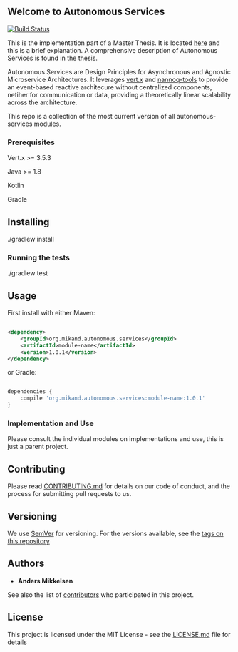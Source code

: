 ## Welcome to Autonomous Services

[![Build Status](https://www.tomrom.net/buildStatus/icon?job=autonomous-services)](https://www.tomrom.net/job/autonomous-services)

This is the implementation part of a Master Thesis. It is located [here](https://drive.google.com/file/d/16Nwfh8wMR5eMf7PJ9150F9zSvDUvR4Mz/view?usp=sharing) and this is a brief explanation. A comprehensive description of Autonomous Services is found in the thesis. 

Autonomous Services are Design Principles for Asynchronous and Agnostic Microservice Architectures. It leverages [vert.x](https://github.com/vert-x3) and [nannoq-tools](https://github.com/NoriginMedia/nannoq-tools) to provide an event-based reactive architecure without centralized components, netiher for communication or data, providing a theoretically linear scalability across the architecture.

This repo is a collection of the most current version of all autonomous-services modules.

### Prerequisites

Vert.x >= 3.5.3

Java >= 1.8

Kotlin

Gradle

## Installing

./gradlew install

### Running the tests

./gradlew test

## Usage

First install with either Maven:

```xml

<dependency>
    <groupId>org.mikand.autonomous.services</groupId>
    <artifactId>module-name</artifactId>
    <version>1.0.1</version>
</dependency>
```

or Gradle:

```groovy

dependencies {
    compile 'org.mikand.autonomous.services:module-name:1.0.1'
}
```

### Implementation and Use

Please consult the individual modules on implementations and use, this is just a parent project.

## Contributing

Please read [CONTRIBUTING.md](https://github.com/mikand13/autonomous-services/blob/master/CONTRIBUTING.md) for details on our code of conduct, and the process for submitting pull requests to us.

## Versioning

We use [SemVer](http://semver.org/) for versioning. For the versions available, see the [tags on this repository](https://github.com/mikand13/autonomous-services/tags)

## Authors

* **Anders Mikkelsen**

See also the list of [contributors](https://github.com/mikand13/autonomous-services/contributors) who participated in this project.

## License

This project is licensed under the MIT License - see the [LICENSE.md](https://github.com/mikand13/autonomous-services/blob/master/LICENSE) file for details
